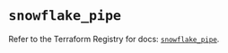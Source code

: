# `snowflake_pipe`

Refer to the Terraform Registry for docs: [`snowflake_pipe`](https://registry.terraform.io/providers/snowflakedb/snowflake/2.1.1/docs/resources/pipe).
